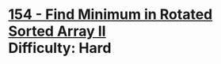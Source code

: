 # [154 - Find Minimum in Rotated Sorted Array II](https://leetcode.com/problems/find-minimum-in-rotated-sorted-array-ii/) </br> Difficulty: Hard